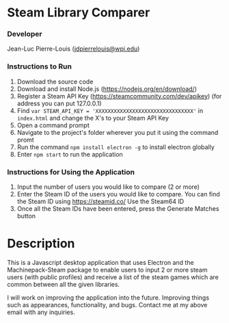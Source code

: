 # Steam Library Comparer
### Developer

Jean-Luc Pierre-Louis (jdpierrelouis@wpi.edu)

### Instructions to Run

1. Download the source code
2. Download and install Node.js (https://nodejs.org/en/download/)
3. Register a Steam API Key (https://steamcommunity.com/dev/apikey) (for address you can put 127.0.0.1)
4. Find ```var STEAM_API_KEY = 'XXXXXXXXXXXXXXXXXXXXXXXXXXXXXXXX'``` in ```index.html``` and change the X's to your Steam API Key
5. Open a command prompt
6. Navigate to the project's folder wherever you put it using the command promt
7. Run the command ```npm install electron -g``` to install electron globally
8. Enter ```npm start``` to run the application

### Instructions for Using the Application

1. Input the number of users you would like to compare (2 or more)
2. Enter the Steam ID of the users you would like to compare. You can find the Steam ID using https://steamid.co/ 
   Use the Steam64 ID
3. Once all the Steam IDs have been entered, press the Generate Matches button

Description
===========

This is a Javascript desktop application that uses Electron and the Machinepack-Steam package to enable users to input 2 or more steam users (with public profiles) and receive a list of the steam games which are common between all the given libraries.

I will work on improving the application into the future. Improving things such as appearances, functionality, and bugs. Contact me at my above email with any inquiries.
